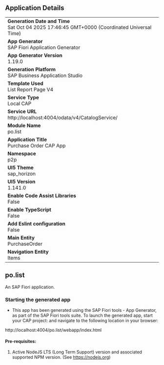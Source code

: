 ## Application Details
|               |
| ------------- |
|**Generation Date and Time**<br>Sat Oct 04 2025 17:46:45 GMT+0000 (Coordinated Universal Time)|
|**App Generator**<br>SAP Fiori Application Generator|
|**App Generator Version**<br>1.19.0|
|**Generation Platform**<br>SAP Business Application Studio|
|**Template Used**<br>List Report Page V4|
|**Service Type**<br>Local CAP|
|**Service URL**<br>http://localhost:4004/odata/v4/CatalogService/|
|**Module Name**<br>po.list|
|**Application Title**<br>Purchase Order CAP App|
|**Namespace**<br>p2p|
|**UI5 Theme**<br>sap_horizon|
|**UI5 Version**<br>1.141.0|
|**Enable Code Assist Libraries**<br>False|
|**Enable TypeScript**<br>False|
|**Add Eslint configuration**<br>False|
|**Main Entity**<br>PurchaseOrder|
|**Navigation Entity**<br>Items|

## po.list

An SAP Fiori application.

### Starting the generated app

-   This app has been generated using the SAP Fiori tools - App Generator, as part of the SAP Fiori tools suite.  To launch the generated app, start your CAP project:  and navigate to the following location in your browser:

http://localhost:4004/po.list/webapp/index.html

#### Pre-requisites:

1. Active NodeJS LTS (Long Term Support) version and associated supported NPM version.  (See https://nodejs.org)


